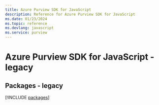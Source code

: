 ```yaml
---
title: Azure Purview SDK for JavaScript
description: Reference for Azure Purview SDK for JavaScript
ms.date: 01/23/2024
ms.topic: reference
ms.devlang: javascript
ms.service: purview
---
```

# Azure Purview SDK for JavaScript - legacy
## Packages - legacy
[!INCLUDE [packages](purview-index.md)]
